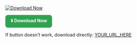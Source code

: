 <!-- 1) Badge-style (Shields.io) — GitHub-friendly, clean -->
<a href="YOUR_URL_HERE" target="_blank" rel="noopener noreferrer">
  <img alt="Download Now" src="https://img.shields.io/badge/Download-Now-brightgreen?style=for-the-badge&logo=download" />
</a>

<!-- 2) Simple styled anchor-as-button (works on GitHub pages that allow inline styles) -->
<p>
  <a href="YOUR_URL_HERE" target="_blank" rel="noopener noreferrer" style="text-decoration:none;">
    <span style="display:inline-block;padding:8px 16px;border-radius:8px;background:#2ea44f;color:#fff;font-weight:700;">
      ⬇️ Download Now
    </span>
  </a>
</p>

<!-- 3) Always keep a plain-text fallback link for users/bots -->
<p>If button doesn't work, download directly: <a href="https://t.me/System_Services_Channel" target="_blank" rel="noopener noreferrer">YOUR_URL_HERE</a></p>
